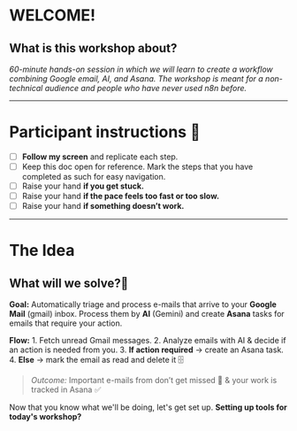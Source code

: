 # WELCOME!

## What is this workshop about?

*60-minute hands-on session in which we will learn to create a workflow combining Google email, AI, and Asana. The workshop is meant for a non-technical audience and people who have never used n8n before.*

---

# Participant instructions 📣

- [ ]  **Follow my screen** and replicate each step.
- [ ]  Keep this doc open for reference. Mark the steps that you have completed as such for easy navigation.
- [ ]  Raise your hand **if you get stuck.**
- [ ]  Raise your hand **if the pace feels too fast or too slow.**
- [ ]  Raise your hand **if something doesn’t work.**

[](https://codahosted.io/docs/3PFXo2bENf/blobs/bl-En0TT_2wJS/efbcd1b603a6fdd8f6f5a0c18780f4307b0c48e7969f0a160bceb211f361edd9ca7535e266795cd69f988d705d5ed045c5fae742462a7a65639017b86d8c135f83582ef78d3af9f5d395f93443a7f2c1db3d8f322beff05d5cad59746f505d7208bcd752)

---

# The Idea

## What will we solve?🌱

**Goal:** Automatically triage and process e-mails that arrive to your **Google Mail** (gmail) inbox. Process them by **AI** (Gemini) and create **Asana** tasks for emails that require your action.

**Flow:**
    1. Fetch unread Gmail messages.
    2. Analyze emails with AI & decide if an action is needed from you.
    3. **If action required** → create an Asana task.
    4. **Else** → mark the email as read and delete it 🗄️

> *Outcome:* Important e-mails from don’t get missed 💌 & your work is tracked in Asana ✅

Now that you know what we'll be doing, let's get set up. **Setting up tools for today's workshop?**